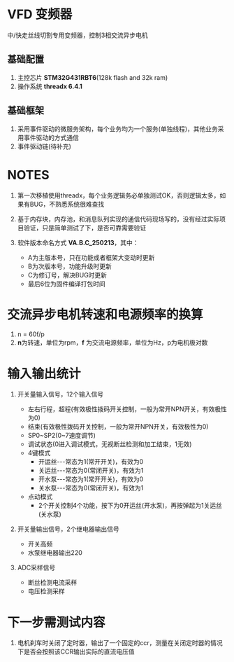 # VFD 变频器
中/快走丝线切割专用变频器，控制3相交流异步电机

## 基础配置
1. 主控芯片 **STM32G431RBT6**(128k flash and 32k ram)
2. 操作系统 **threadx 6.4.1**


## 基础框架
1. 采用事件驱动的微服务架构，每个业务均为一个服务(单独线程)，其他业务采用事件驱动的方式通信
2. 事件驱动链(待补充)






# NOTES
1. 第一次移植使用threadx，每个业务逻辑务必单独测试OK，否则逻辑太多，如果有BUG，不熟悉系统很难查找

2. 基于内存块，内存池，和消息队列实现的通信代码现场写的，没有经过实际项目验证，只是简单测试了下，是否可靠需要验证

3. 软件版本命名方式 **VA.B.C_250213**，其中：
    - A为主版本号，只在功能或者框架大变动时更新
    - B为次版本号，功能升级时更新
    - C为修订号，解决BUG时更新
    - 最后6位为固件编译打包时间

# 交流异步电机转速和电源频率的换算
1. n = 60f/p
2. **n**为转速，单位为rpm，**f** 为交流电源频率，单位为Hz，p为电机极对数

# 输入输出统计
1. 开关量输入信号，12个输入信号
    - 左右行程，超程(有效极性拨码开关控制，一般为常开NPN开关，有效极性为0)
    - 结束(有效极性拨码开关控制，一般为常开NPN开关，有效极性为0)
    - SP0~SP2(0~7速度调节)
    - 调试状态(0进入调试模式，无视断丝检测和加工结束，1无效)
    - 4键模式
        - 开运丝---常态为1(常开开关)，有效为0
        - 关运丝---常态为0(常闭开关)，有效为1
        - 开水泵---常态为1(常开开关)，有效为0
        - 关水泵---常态为0(常闭开关)，有效为1
    - 点动模式
        - 2个开关控制4个功能，按下为0开运丝(开水泵)，再按弹起为1关运丝(关水泵)

2. 开关量输出信号，2个继电器输出信号
    - 开关高频
    - 水泵继电器输出220

3. ADC采样信号
    - 断丝检测电流采样
    - 电压检测采样

# 下一步需测试内容
1. 电机刹车时关闭了定时器，输出了一个固定的ccr，测量在关闭定时器的情况下是否会按照该CCR输出实际的直流电压值